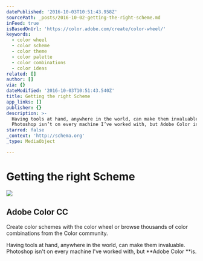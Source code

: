 ```yaml
---
datePublished: '2016-10-03T10:51:43.958Z'
sourcePath: _posts/2016-10-02-getting-the-right-scheme.md
inFeed: true
isBasedOnUrl: 'https://color.adobe.com/create/color-wheel/'
keywords:
  - color wheel
  - color scheme
  - color theme
  - color palette
  - color combinations
  - color ideas
related: []
author: []
via: {}
dateModified: '2016-10-03T10:51:43.540Z'
title: Getting the right Scheme
app_links: []
publisher: {}
description: >-
  Having tools at hand, anywhere in the world, can make them invaluable.
  Photoshop isn’t on every machine I’ve worked with, but Adobe Color is.
starred: false
_context: 'http://schema.org'
_type: MediaObject

---
```

# Getting the right Scheme
![](https://the-grid-user-content.s3-us-west-2.amazonaws.com/649d78c0-de97-48b1-9072-b8275a6128f4.png)

<article style=""><h1>Adobe Color CC</h1><p>Create color schemes with the color wheel or browse thousands of color combinations from the Color community.</p></article>

Having tools at hand, anywhere in the world, can make them invaluable. Photoshop isn't on every machine I've worked with, but **Adobe Color **is.